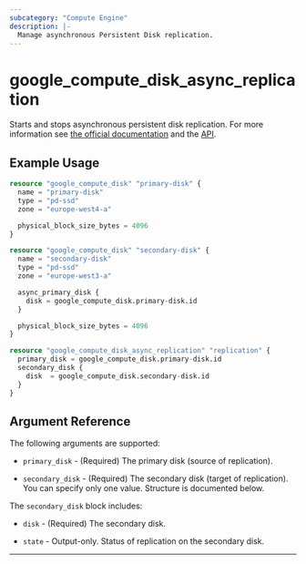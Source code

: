 ```yaml
---
subcategory: "Compute Engine"
description: |-
  Manage asynchronous Persistent Disk replication.
---
```


# google_compute_disk_async_replication

Starts and stops asynchronous persistent disk replication. For more information
see [the official documentation](https://cloud.google.com/compute/docs/disks/async-pd/about)
and the [API](https://cloud.google.com/compute/docs/reference/rest/v1/disks).

## Example Usage

```tf
resource "google_compute_disk" "primary-disk" {
  name = "primary-disk"
  type = "pd-ssd"
  zone = "europe-west4-a"

  physical_block_size_bytes = 4096
}

resource "google_compute_disk" "secondary-disk" {
  name = "secondary-disk"
  type = "pd-ssd"
  zone = "europe-west3-a"

  async_primary_disk {
    disk = google_compute_disk.primary-disk.id
  }

  physical_block_size_bytes = 4096
}

resource "google_compute_disk_async_replication" "replication" {
  primary_disk = google_compute_disk.primary-disk.id
  secondary_disk {
    disk  = google_compute_disk.secondary-disk.id
  }
}
```

## Argument Reference

The following arguments are supported:

* `primary_disk` - (Required) The primary disk (source of replication).

* `secondary_disk` - (Required) The secondary disk (target of replication). You can specify only one value. Structure is documented below.

The `secondary_disk` block includes:

* `disk` - (Required) The secondary disk.

* `state` - Output-only. Status of replication on the secondary disk.

- - -
